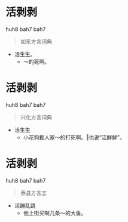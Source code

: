 # 活剥剥
huh8 bah7 bah7
> 如东方言词典
- 活生生。
  - ～的死啊。

# 活剥剥
huh8 bah7 bah7
> 兴化方言词典
- 活生生
  - 小花狗捱人家～的打死啊。‖也说“活鲜鲜”。

# 活剥剥
huh8 bah7 bah7
> 泰县方言志
- 活蹦乱跳
  - 他上街买啊几条～的大鱼。
